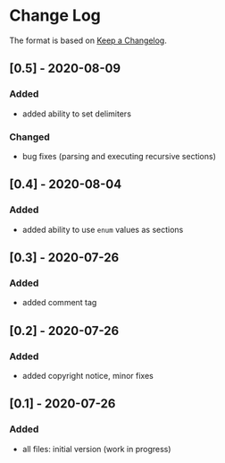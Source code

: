 # Change Log

The format is based on [Keep a Changelog](http://keepachangelog.com/).

## [0.5] - 2020-08-09
### Added
- added ability to set delimiters
### Changed
- bug fixes (parsing and executing recursive sections)

## [0.4] - 2020-08-04
### Added
- added ability to use `enum` values as sections

## [0.3] - 2020-07-26
### Added
- added comment tag

## [0.2] - 2020-07-26
### Added
- added copyright notice, minor fixes

## [0.1] - 2020-07-26
### Added
- all files: initial version (work in progress)
